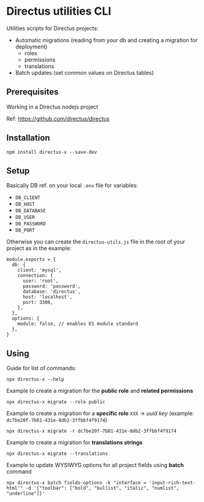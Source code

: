# Directus utilities CLI

Utilities scripts for Directus projects:

- Automatic migrations (reading from your db and creating a migration for deployment)
  - roles
  - permissions
  - translations
- Batch updates (set common values on Directus tables)

## Prerequisites

Working in a Directus nodejs project

Ref: https://github.com/directus/directus

## Installation

```
npm install directus-x --save-dev
```

## Setup

Basically DB ref. on your local `.env` file for variables:

- `DB_CLIENT`
- `DB_HOST`
- `DB_DATABASE`
- `DB_USER`
- `DB_PASSWORD`
- `DB_PORT`

Otherwise you can create the `directus-utils.js` file in the root of your project as in the example:

```
module.exports = {
  db: {
    client: 'mysql',
    connection: {
      user: 'root',
      password: 'password',
      database: 'directus',
      host: 'localhost',
      port: 3306,
    },
  },
  options: {
    module: false, // enables ES module standard
  },
}
```

## Using

Guide for list of commands:

```
npx directus-x --help
```

Example to create a migration for the **public role** and **related permissions**

```
npx directus-x migrate --role public
```

Example to create a migration for a **specific role** `XXX` -> _uuid key_ (example: `dc7be20f-7b81-431e-8db2-3ffbbf4f9174`)

```
npx directus-x migrate -r dc7be20f-7b81-431e-8db2-3ffbbf4f9174
```

Example to create a migration for **translations strings**

```
npx directus-x migrate --translations
```

Example to update WYSIWYG options for all project fields using **batch** command

```
npx directus-x batch fields-options -k "interface = 'input-rich-text-html'" -d '{"toolbar": ["bold", "bullist", "italic", "numlist", "underline"]}'
```
